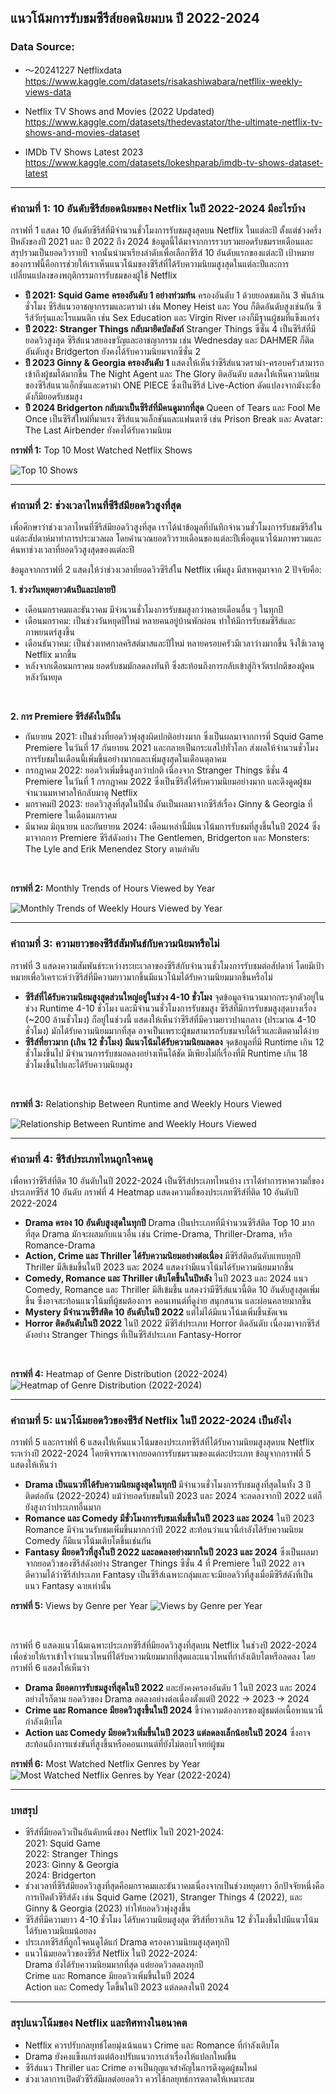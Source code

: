 ## แนวโน้มการรับชมซีรีส์ยอดนิยมบน ปี 2022-2024

### Data Source:
- 〜20241227 Netflixdata<br>
https://www.kaggle.com/datasets/risakashiwabara/netfllix-weekly-views-data

- Netflix TV Shows and Movies (2022 Updated)<br>
https://www.kaggle.com/datasets/thedevastator/the-ultimate-netflix-tv-shows-and-movies-dataset

- IMDb TV Shows Latest 2023<br>
https://www.kaggle.com/datasets/lokeshparab/imdb-tv-shows-dataset-latest<br>

__________________________________________________________________________________________________________________________________________________________________________________
### คำถามที่ 1: 10 อันดับซีรีส์ยอดนิยมของ Netflix ในปี 2022-2024 มีอะไรบ้าง<br>

กราฟที่ 1 แสดง 10 อันดับซีรีส์ที่มีจำนวนชั่วโมงการรับชมสูงสุดบน Netflix ในแต่ละปี ตั้งแต่ช่วงครึ่งปีหลังของปี 2021 และ ปี 2022 ถึง 2024 ข้อมูลนี้ได้มาจากการรวบรวมยอดรับชมรายเดือนและสรุปรวมเป็นยอดวิวรายปี จากนั้นนำมาเรียงลำดับเพื่อเลือกซีรีส์ 10 อันดับแรกของแต่ละปี เป้าหมายของกราฟนี้คือการช่วยให้เราเห็นแนวโน้มของซีรีส์ที่ได้รับความนิยมสูงสุดในแต่ละปีและการเปลี่ยนแปลงของพฤติกรรมการรับชมของผู้ใช้ Netflix
- **ปี 2021: Squid Game ครองอันดับ 1 อย่างท่วมท้น** ครองอันดับ 1 ด้วยยอดชมเกิน 3 พันล้านชั่วโมง ซีรีส์แนวอาชญากรรมและดราม่า เช่น Money Heist และ You ก็ติดอันดับสูงเช่นกัน ซีรีส์วัยรุ่นและโรแมนติก เช่น Sex Education และ Virgin River เองก็มีฐานผู้ชมที่แข็งแกร่ง
- **ปี 2022: Stranger Things กลับมายึดบัลลังก์** Stranger Things ซีซั่น 4 เป็นซีรีส์ที่มียอดวิวสูงสุด ซีรีส์แนวสยองขวัญและอาชญากรรม เช่น Wednesday และ DAHMER ก็ติดอันดับสูง Bridgerton ยังคงได้รับความนิยมจากซีซั่น 2
- **ปี 2023 Ginny & Georgia ครองอันดับ 1** แสดงให้เห็นว่าซีรีส์แนวดราม่า-ครอบครัวสามารถเข้าถึงผู้ชมได้มากขึ้น The Night Agent และ The Glory ติดอันดับ แสดงให้เห็นความนิยมของซีรีส์แนวแอ็กชันและดราม่า ONE PIECE ซึ่งเป็นซีรีส์ Live-Action ดัดแปลงจากมังงะชื่อดังก็มียอดรับชมสูง
- **ปี 2024 Bridgerton กลับมาเป็นซีรีส์ที่มีคนดูมากที่สุด** Queen of Tears และ Fool Me Once เป็นซีรีส์ใหม่ที่มาแรง ซีรีส์แนวแอ็กชันและแฟนตาซี เช่น Prison Break และ Avatar: The Last Airbender ยังคงได้รับความนิยม<br>

**กราฟที่ 1:** Top 10 Most Watched Netflix Shows<br>

![Top 10 Shows](https://github.com/user-attachments/assets/9416ae2e-c061-46a2-9367-74fd71223ac9)

__________________________________________________________________________________________________________________________________________________________________________________

### คำถามที่ 2: ช่วงเวลาไหนที่ซีรีส์มียอดวิวสูงที่สุด<br>

เพื่อศึกษาว่าช่วงเวลาไหนที่ซีรีส์มียอดวิวสูงที่สุด เราได้นำข้อมูลที่บันทึกจำนวนชั่วโมงการรับชมซีรีส์ในแต่ละสัปดาห์มาทำการประมวลผล โดยคำนวณยอดวิวรายเดือนของแต่ละปีเพื่อดูแนวโน้มภาพรวมและค้นหาช่วงเวลาที่ยอดวิวสูงสุดของแต่ละปี<br>

ข้อมูลจากกราฟที่ 2 แสดงให้ว่าช่วงเวลาที่ยอดวิวซีรีส์ใน Netflix เพิ่มสูง มีสาเหตุมาจาก 2 ปัจจัยคือ:<br>

**1. ช่วงวันหยุดยาวต้นปีและปลายปี**<br>
- เดือนมกราคมและธันวาคม มีจำนวนชั่วโมงการรับชมสูงกว่าหลายเดือนอื่น ๆ ในทุกปี<br>
- เดือนมกราคม: เป็นช่วงวันหยุดปีใหม่ หลายคนอยู่บ้านพักผ่อน ทำให้มีการรับชมซีรีส์และภาพยนตร์สูงขึ้น<br>
- เดือนธันวาคม: เป็นช่วงเทศกาลคริสต์มาสและปีใหม่ หลายครอบครัวมีเวลาว่างมากขึ้น จึงใช้เวลาดู Netflix มากขึ้น<br>
- หลังจากเดือนมกราคม ยอดรับชมมักลดลงทันที ซึ่งสะท้อนถึงการกลับเข้าสู่กิจวัตรปกติของผู้คนหลังวันหยุด<br>
<br>

**2. การ Premiere ซีรีส์ดังในปีนั้น**<br>
- กันยายน 2021: เป็นช่วงที่ยอดวิวพุ่งสูงผิดปกติอย่างมาก ซึ่งเป็นผลมาจากการที่ Squid Game Premiere ในวันที่ 17 กันยายน 2021 และกลายเป็นกระแสไปทั่วโลก ส่งผลให้จำนวนชั่วโมงการรับชมในเดือนนี้เพิ่มขึ้นอย่างมากและเพิ่มสูงสุดในเดือนตุลาคม
- กรกฎาคม 2022: ยอดวิวเพิ่มขึ้นสูงกว่าปกติ เนื่องจาก Stranger Things ซีซั่น 4 Premiere ในวันที่ 1 กรกฎาคม 2022 ซึ่งเป็นซีรีส์ได้รับความนิยมอย่างมาก และดึงดูดผู้ชมจำนวนมหาศาลให้กลับมาดู Netflix
- มกราคมปี 2023: ยอดวิวสูงที่สุดในปีนั้น อันเป็นผลมาจากซีรีส์เรื่อง Ginny & Georgia ที่ Premiere ในเดือนมกราคม
- มีนาคม มิถุนายน และกันยายน 2024: เดือนเหล่านี้มีแนวโน้มการรับชมที่สูงขึ้นในปี 2024 ซึ่งมาจากการ Premiere ซีรีส์ดังอย่าง The Gentlemen, Bridgerton และ Monsters: The Lyle and Erik Menendez Story ตามลำดับ

<br>

**กราฟที่ 2:** Monthly Trends of Hours Viewed by Year
<br>

![Monthly Trends of Weekly Hours Viewed by Year](https://github.com/user-attachments/assets/15432d07-63ba-42a9-9c85-e713bc2ee031)


__________________________________________________________________________________________________________________________________________________________________________________
### คำถามที่ 3: ความยาวของซีรีส์สัมพันธ์กับความนิยมหรือไม่<br>

กราฟที่ 3 แสดงความสัมพันธ์ระหว่างระยะเวลาของซีรีส์กับจำนวนชั่วโมงการรับชมต่อสัปดาห์ โดยมีเป้าหมายเพื่อวิเคราะห์ว่าซีรีส์ที่มีความยาวมากขึ้นมีแนวโน้มได้รับความนิยมมากขึ้นหรือไม่
- **ซีรีส์ที่ได้รับความนิยมสูงสุดส่วนใหญ่อยู่ในช่วง 4-10 ชั่วโมง** จุดข้อมูลจำนวนมากกระจุกตัวอยู่ในช่วง Runtime 4-10 ชั่วโมง และมีจำนวนชั่วโมงการรับชมสูง ซีรีส์ที่มีการรับชมสูงสุดบางเรื่อง (~200 ล้านชั่วโมง) ก็อยู่ในช่วงนี้ แสดงให้เห็นว่าซีรีส์ที่มีความยาวปานกลาง (ประมาณ 4-10 ชั่วโมง) มักได้รับความนิยมมากที่สุด อาจเป็นเพราะผู้ชมสามารถรับชมจบได้เร็วและติดตามได้ง่าย
- **ซีรีส์ที่ยาวมาก (เกิน 12 ชั่วโมง) มีแนวโน้มได้รับความนิยมลดลง** จุดข้อมูลที่มี Runtime เกิน 12 ชั่วโมงขึ้นไป มีจำนวนการรับชมลดลงอย่างเห็นได้ชัด มีเพียงไม่กี่เรื่องที่มี Runtime เกิน 18 ชั่วโมงขึ้นไปและได้รับความนิยมสูง
<br>

**กราฟที่ 3:** Relationship Between Runtime and Weekly Hours Viewed
<br>

![Relationship Between Runtime and Weekly Hours Viewed](https://github.com/user-attachments/assets/b35d2f6c-d6f5-4544-ab85-e48116c2636c)

__________________________________________________________________________________________________________________________________________________________________________________
### คำถามที่ 4: ซีรีส์ประเภทไหนถูกใจคนดู
เพื่อหาว่าซีรีส์ที่ติด 10 อันดับในปี 2022-2024 เป็นซีรีส์ประเภทไหนบ้าง เราได้ทำการหาความถี่ของประเภทซีรีส์ 10 อันดับ กราฟที่ 4 Heatmap แสดงความถี่ของประเภทซีรีส์ที่ติด 10 อันดับปี 2022-2024<br>
- **Drama ครอง 10 อันดับสูงสุดในทุกปี** Drama เป็นประเภทที่มีจำนวนซีรีส์ติด Top 10 มากที่สุด Drama มักจะผสมกับแนวอื่น เช่น Crime-Drama, Thriller-Drama, หรือ Romance-Drama
- **Action, Crime และ Thriller ได้รับความนิยมอย่างต่อเนื่อง** มีซีรีส์ติดอันดับแทบทุกปี Thriller มีสีเข้มขึ้นในปี 2023 และ 2024 แสดงว่ามีแนวโน้มได้รับความนิยมมากขึ้น
- **Comedy, Romance และ Thriller เติบโตขึ้นในปีหลัง** ในปี 2023 และ 2024 แนว Comedy, Romance และ Thriller มีสีเข้มขึ้น แสดงว่ามีซีรีส์แนวนี้ติด 10 อันดับสูงสุดเพิ่มขึ้น ซึ่งอาจสะท้อนแนวโน้มที่ผู้ชมต้องการ คอนเทนต์ที่ดูง่าย สนุกสนาน และผ่อนคลายมากขึ้น
- **Mystery มีจำนวนซีรีส์ติด 10 อันดับในปี 2022** แต่ไม่ได้มีแนวโน้มเพิ่มขึ้นชัดเจน
- **Horror ติดอันดับในปี 2022** ในปี 2022 มีซีรีส์ประเภท Horror ติดอันดับ เนื่องมาจากซีรีส์ดังอย่าง Stranger Things ที่เป็นซีรีส์ประเภท Fantasy-Horror
<br>

**กราฟที่ 4:** Heatmap of Genre Distribution (2022-2024)
![Heatmap of Genre Distribution (2022-2024)](https://github.com/user-attachments/assets/ec43f4f1-1e35-4555-b0d7-79b44cc12d96)

__________________________________________________________________________________________________________________________________________________________________________________
### คำถามที่ 5: แนวโน้มยอดวิวของซีรีส์ Netflix ในปี 2022-2024 เป็นยังไง
กราฟที่ 5 และกราฟที่ 6 แสดงให้เห็นแนวโน้มของประเภทซีรีส์ที่ได้รับความนิยมสูงสุดบน Netflix ระหว่างปี 2022-2024 โดยพิจารณาจากยอดการรับชมรวมของแต่ละประเภท ข้อมูจากกราฟที่ 5 แสดงให้เห็นว่า
- **Drama เป็นแนวที่ได้รับความนิยมสูงสุดในทุกปี** มีจำนวนชั่วโมงการรับชมสูงที่สุดในทั้ง 3 ปีติดต่อกัน (2022-2024) แม้ว่ายอดรับชมในปี 2023 และ 2024 จะลดลงจากปี 2022 แต่ก็ยังสูงกว่าประเภทอื่นมาก
- **Romance และ Comedy มีชั่วโมงการรับชมเพิ่มขึ้นในปี 2023 และ 2024** ในปี 2023 Romance มีจำนวนรับชมเพิ่มขึ้นมากกว่าปี 2022 สะท้อนว่าแนวนี้กำลังได้รับความนิยม Comedy ก็มีแนวโน้มเติบโตขึ้นเช่นกัน
- **Fantasy มียอดวิวที่สูงในปี 2022 และลดลงอย่างมากในปี 2023 และ 2024** ซึ่งเป็นผลมาจากยอดวิวของซีรีส์ดังอย่าง Stranger Things ซีซั่น 4 ที่ Premiere ในปี 2022 อาจตีความได้ว่าซีรีส์ประเภท Fantasy เป็นซีรีส์เฉพาะกลุ่มและจะมียอดวิวที่สูงเมื่อมีซีรีส์ดังที่เป็นแนว Fantasy ฉายเท่านั้น
  
**กราฟที่ 5:** Views by Genre per Year
![Views by Genre per Year](https://github.com/user-attachments/assets/38e6d534-9781-4f36-b8fa-a0f0c0760d4e)

<br>

กราฟที่ 6 แสดงแนวโน้มเฉพาะประเภทซีรีส์ที่มียอดวิวสูงที่สุดบน Netflix ในช่วงปี 2022-2024 เพื่อช่วยให้เราเข้าใจว่าแนวไหนที่ได้รับความนิยมมากที่สุดและแนวไหนที่กำลังเติบโตหรือลดลง โดยกราฟที่ 6 แสดงให้เห็นว่า
- **Drama มียอดการรับชมสูงที่สุดในปี 2022** และยังคงครองอันดับ 1 ในปี 2023 และ 2024 อย่างไรก็ตาม ยอดวิวของ Drama ลดลงอย่างต่อเนื่องตั้งแต่ปี 2022 → 2023 → 2024<br>
- **Crime และ Romance มียอดวิวสูงขึ้นในปี 2024** ขี้ว่าความต้องการของผู้ชมต่อเนื้อหาแนวนี้กำลังเติบโต<br>
- **Action และ Comedy มียอดวิวเพิ่มขึ้นในปี 2023 แต่ลดลงเล็กน้อยในปี 2024** ซึ่งอาจสะท้อนถึงการแข่งขันที่สูงขึ้นหรือคอนเทนต์ที่ยังไม่ตอบโจทย์ผู้ชม <br>


**กราฟที่ 6:** Most Watched Netflix Genres by Year
![Most Watched Netflix Genres by Year (2022-2024)](https://github.com/user-attachments/assets/71998f00-7def-4984-b98c-c53279c649b1)
__________________________________________________________________________________________________________________________________________________________________________________

### บทสรุป
- ซีรีส์ที่มียอดวิวเป็นอันดับหนึ่งของ Netflix ในปี 2021-2024:<br>
2021: Squid Game<br>
2022: Stranger Things<br>
2023: Ginny & Georgia<br>
2024: Bridgerton<br>
- ช่วงเวลาที่ซีรีส์มียอดวิวสูงที่สุดคือมกราคมและธันวาคมเนื่องจากเป็นช่วงหยุดยาว อีกปัจจัยหนึ่งคือการเปิดตัวซีรีส์ดัง เช่น Squid Game (2021), Stranger Things 4 (2022), และ Ginny & Georgia (2023) ทำให้ยอดวิวพุ่งสูงขึ้น<br>
- ซีรีส์ที่มีความยาว 4-10 ชั่วโมง ได้รับความนิยมสูงสุด ซีรีส์ที่ยาวเกิน 12 ชั่วโมงขึ้นไปมีแนวโน้มได้รับความนิยมน้อยลง<br>
- ประเภทซีรีส์ที่ถูกใจคนดูได้แก่ Drama ครองความนิยมสูงสุดทุกปี<br>
- แนวโน้มยอดวิวของซีรีส์ Netflix ในปี 2022-2024:<br>
Drama ยังได้รับความนิยมมากที่สุด แต่ยอดวิวลดลงทุกปี<br>
Crime และ Romance มียอดวิวเพิ่มขึ้นในปี 2024<br>
Action และ Comedy โตขึ้นในปี 2023 แต่ลดลงในปี 2024

__________________________________________________________________________________________________________________________________________________________________________________

### สรุปแนวโน้มของ Netflix และทิศทางในอนาคต
- Netflix ควรปรับกลยุทธ์โดยมุ่งเน้นแนว Crime และ Romance ที่กำลังเติบโต
- Drama ยังคงแข็งแกร่งแต่ต้องปรับแนวการเล่าเรื่องให้แปลกใหม่ขึ้น
- ซีรีส์แนว Thriller และ Crime อาจเป็นกุญแจสำคัญในการดึงดูดผู้ชมใหม่
- ช่วงเวลาการเปิดตัวซีรีส์มีผลต่อยอดวิว ควรใช้กลยุทธ์การตลาดให้เหมาะสม
  
